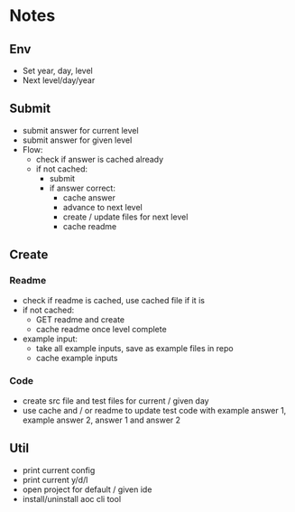 # Notes

## Env
- Set year, day, level
- Next level/day/year

## Submit
- submit answer for current level
- submit answer for given level
- Flow:
  - check if answer is cached already
  - if not cached:
    - submit
    - if answer correct:
      - cache answer
      - advance to next level
      - create / update files for next level
      - cache readme

## Create

### Readme
- check if readme is cached, use cached file if it is
- if not cached:
  - GET readme and create
  - cache readme once level complete
- example input:
  - take all example inputs, save as example files in repo
  - cache example inputs

### Code
- create src file and test files for current / given day
- use cache and / or readme to update test code with example answer 1, example answer 2, answer 1 and answer 2

## Util
- print current config
- print current y/d/l
- open project for default / given ide
- install/uninstall aoc cli tool
